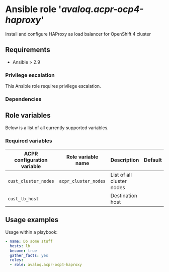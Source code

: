 # Ansible role '*avaloq.acpr-ocp4-haproxy*'

Install and configure HAProxy as load balancer for OpenShift 4 cluster

## Requirements

* Ansible > 2.9

### Privilege escalation

This Ansible role requires privilege escalation.

### Dependencies

## Role variables

Below is a list of all currently supported variables.

### Required variables

|ACPR configuration variable       |Role variable name                 |Description               |Default  |
|----------------------------------|-----------------------------------|--------------------------|-------- |
|`cust_cluster_nodes`              |`acpr_cluster_nodes`               |List of all cluster nodes |         |
|`cust_lb_host`                    |                                   |Destination host          |         |

## Usage examples

Usage within a playbook:

```yaml
- name: Do some stuff
  hosts: lb
  become: true
  gather_facts: yes
  roles:
  - role: avaloq.acpr-ocp4-haproxy
```
